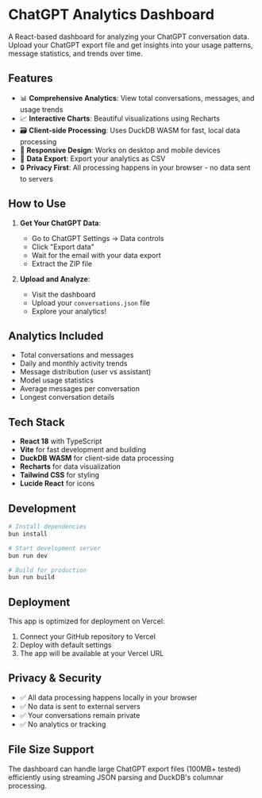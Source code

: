 # ChatGPT Analytics Dashboard

A React-based dashboard for analyzing your ChatGPT conversation data. Upload your ChatGPT export file and get insights into your usage patterns, message statistics, and trends over time.

## Features

- 📊 **Comprehensive Analytics**: View total conversations, messages, and usage trends
- 📈 **Interactive Charts**: Beautiful visualizations using Recharts
- 🗃️ **Client-side Processing**: Uses DuckDB WASM for fast, local data processing
- 📱 **Responsive Design**: Works on desktop and mobile devices
- 💾 **Data Export**: Export your analytics as CSV
- 🔒 **Privacy First**: All processing happens in your browser - no data sent to servers

## How to Use

1. **Get Your ChatGPT Data**:
   - Go to ChatGPT Settings → Data controls
   - Click "Export data"
   - Wait for the email with your data export
   - Extract the ZIP file

2. **Upload and Analyze**:
   - Visit the dashboard
   - Upload your `conversations.json` file
   - Explore your analytics!

## Analytics Included

- Total conversations and messages
- Daily and monthly activity trends
- Message distribution (user vs assistant)
- Model usage statistics
- Average messages per conversation
- Longest conversation details

## Tech Stack

- **React 18** with TypeScript
- **Vite** for fast development and building
- **DuckDB WASM** for client-side data processing
- **Recharts** for data visualization
- **Tailwind CSS** for styling
- **Lucide React** for icons

## Development

```bash
# Install dependencies
bun install

# Start development server
bun run dev

# Build for production
bun run build
```

## Deployment

This app is optimized for deployment on Vercel:

1. Connect your GitHub repository to Vercel
2. Deploy with default settings
3. The app will be available at your Vercel URL

## Privacy & Security

- ✅ All data processing happens locally in your browser
- ✅ No data is sent to external servers
- ✅ Your conversations remain private
- ✅ No analytics or tracking

## File Size Support

The dashboard can handle large ChatGPT export files (100MB+ tested) efficiently using streaming JSON parsing and DuckDB's columnar processing.
